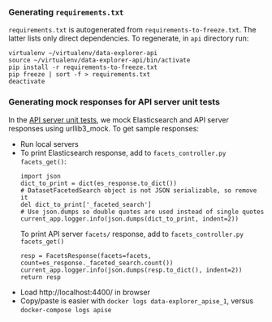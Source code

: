 ### Generating `requirements.txt`

`requirements.txt` is autogenerated from `requirements-to-freeze.txt`. The
latter lists only direct dependencies. To regenerate, in `api` directory run:

```
virtualenv ~/virtualenv/data-explorer-api
source ~/virtualenv/data-explorer-api/bin/activate
pip install -r requirements-to-freeze.txt
pip freeze | sort -f > requirements.txt
deactivate
```

### Generating mock responses for API server unit tests

In the [API server unit tests](https://github.com/DataBiosphere/data-explorer/blob/master/api/data_explorer/test/test_facets_controller.py),
we mock Elasticsearch and API server responses using urllib3_mock. To get sample
responses:

* Run local servers
* To print Elasticsearch response, add to `facets_controller.py` `facets_get()`:
  ```
  import json
  dict_to_print = dict(es_response.to_dict())
  # DatasetFacetedSearch object is not JSON serializable, so remove it
  del dict_to_print['_faceted_search']
  # Use json.dumps so double quotes are used instead of single quotes
  current_app.logger.info(json.dumps(dict_to_print, indent=2))
  ```
  To print API server `facets/` response, add to `facets_controller.py` `facets_get()`
  ```
  resp = FacetsResponse(facets=facets, count=es_response._faceted_search.count())
  current_app.logger.info(json.dumps(resp.to_dict(), indent=2))
  return resp
  ```
* Load http://localhost:4400/ in browser
* Copy/paste is easier with `docker logs data-explorer_apise_1`, versus
  `docker-compose logs apise`
